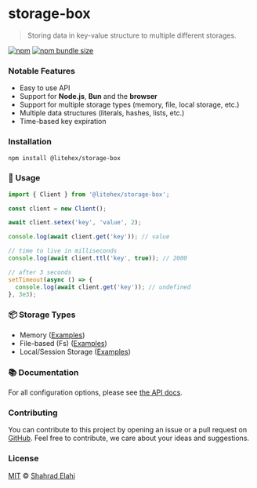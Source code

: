 # storage-box

> Storing data in key-value structure to multiple different storages.

[![npm](https://img.shields.io/npm/v/@litehex/storage-box)](https://www.npmjs.com/package/@litehex/storage-box)
[![npm bundle size](https://packagephobia.now.sh/badge?p=@litehex/storage-box)](https://packagephobia.now.sh/result?p=@litehex/storage-box)

### Notable Features

- Easy to use API
- Support for **Node.js**, **Bun** and the **browser**
- Support for multiple storage types (memory, file, local storage, etc.)
- Multiple data structures (literals, hashes, lists, etc.)
- Time-based key expiration

### Installation

```bash
npm install @litehex/storage-box
```

### 📖 Usage

```typescript
import { Client } from '@litehex/storage-box';

const client = new Client();

await client.setex('key', 'value', 2);

console.log(await client.get('key')); // value

// time to live in milliseconds
console.log(await client.ttl('key', true)); // 2000

// after 3 seconds
setTimeout(async () => {
  console.log(await client.get('key')); // undefined
}, 3e3);
```

### 📦 Storage Types

- Memory ([Examples](docs/examples/memory.md))
- File-based (Fs) ([Examples](docs/examples/fs.md))
- Local/Session Storage ([Examples](docs/examples/browser.md))

### 📚 Documentation

For all configuration options, please see [the API docs](https://paka.dev/npm/@litehex/storage-box@canary/api).

### Contributing

You can contribute to this project by opening an issue or a pull request
on [GitHub](https://github.com/shahradelahi/storage-box). Feel free to contribute, we care about your ideas and
suggestions.

### License

[MIT](/LICENSE) © [Shahrad Elahi](https://github.com/shahradelahi)
